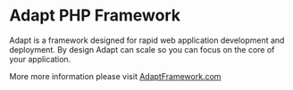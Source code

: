 # Adapt PHP Framework
Adapt is a framework designed for rapid web application development and deployment. By design Adapt can scale so you can focus on the core of your application. 

More more information please visit [AdaptFramework.com](http://www.adaptframework.com)

